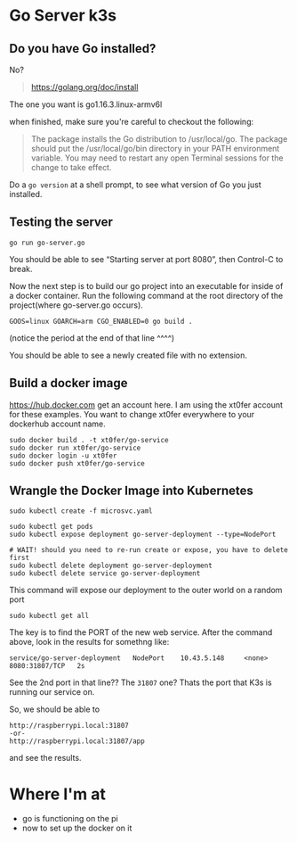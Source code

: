 # Go Server k3s

## Do you have Go installed?

No? 

> https://golang.org/doc/install

The one you want is go1.16.3.linux-armv6l

when finished, make sure you're careful to checkout the following:

> The package installs the Go distribution to /usr/local/go. 
> The package should put the /usr/local/go/bin directory in your PATH environment variable. 
> You may need to restart any open Terminal sessions for the change to take effect.

Do a `go version` at a shell prompt, to see what version of Go you just installed.


## Testing the server 

`go run go-server.go`

 You should be able to see “Starting server at port 8080”, then Control-C to break.

Now the next step is to build our go project into an executable for inside of a docker container. 
Run the following command at the root directory of the project(where go-server.go occurs).

`GOOS=linux GOARCH=arm CGO_ENABLED=0 go build .`

(notice the period at the end of that line ^^^^)

You should be able to see a newly created file with no extension.

## Build a docker image

https://hub.docker.com get an account here.
I am using the xt0fer account for these examples. 
You want to change xt0fer everywhere to your
dockerhub account name.

```
sudo docker build . -t xt0fer/go-service
sudo docker run xt0fer/go-service
sudo docker login -u xt0fer
sudo docker push xt0fer/go-service
```

## Wrangle the Docker Image into Kubernetes

```
sudo kubectl create -f microsvc.yaml

sudo kubectl get pods
sudo kubectl expose deployment go-server-deployment --type=NodePort 

# WAIT! should you need to re-run create or expose, you have to delete first
sudo kubectl delete deployment go-server-deployment 
sudo kubectl delete service go-server-deployment 
```

This command will expose our deployment to the outer world on a random port

```
sudo kubectl get all
```

The key is to find the PORT of the new web service. After the command above, look in the results for somethng like:

```
service/go-server-deployment   NodePort    10.43.5.148     <none>        8080:31807/TCP   2s
```

See the 2nd port in that line?? The `31807` one?
Thats the port that K3s is running our service on.

So, we should be able to 

```
http://raspberrypi.local:31807
-or-
http://raspberrypi.local:31807/app
```

and see the results.

# Where I'm at
* go is functioning on the pi
* now to set up the docker on it
